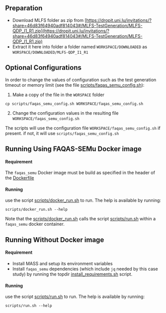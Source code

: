 
## Preparation
- Download MLFS folder as zip from [https://dropit.uni.lu/invitations/?share=46d83f64940adf814043#/MLFS-TestGeneration/MLFS-QDP_I1_R1.zip](https://dropit.uni.lu/invitations/?share=46d83f64940adf814043#/MLFS-TestGeneration/MLFS-QDP_I1_R1.zip)
- Extract it here into folder a folder named `WORKSPACE/DOWNLOADED` as `WORSPACE/DOWNLOADED/MLFS-QDP_I1_R1`

## Optional Configurations
In order to change the values of configuration such as the test generation timeout or memory limit (see the file [scripts/faqas_semu_config.sh](scripts/faqas_semu_config.sh)):

1. Make a copy of the file in the `WORSPACE` folder
```
cp scripts/faqas_semu_config.sh WORKSPACE/faqas_semu_config.sh
```

2. Change the configuration values in the resulting file `WORKSPACE/faqas_semu_config.sh`

The scripts will use the configuration file `WORKSPACE/faqas_semu_config.sh` if present. if not, it will use `scripts/faqas_semu_config.sh`

## Running Using FAQAS-SEMu Docker image
#### Requirement
The `faqas_semu` Docker image must be build as specified in the header of the [Dockerfile](../../Dockerfile)

#### Running
use the script [scripts/docker_run.sh](scripts/docker_run.sh) to run. The help is available by running:
```
scripts/docker_run.sh --help
```
Note that the [scripts/docker_run.sh](scripts/docker_run.sh) calls the script [scripts/run.sh](scripts/run.sh) within a `faqas_semu` docker container.

## Running Without Docker image
#### Requirement
- Install MASS and setup its environment variables
- Install `faqas_semu` dependencies (which include `jq` needed by this case study) by running the topdir [install_requirements.sh](../../install_requirements.sh) script.

#### Running
use the script [scripts/run.sh](scripts/run.sh) to run. The help is available by running:
```
scripts/run.sh --help
```
